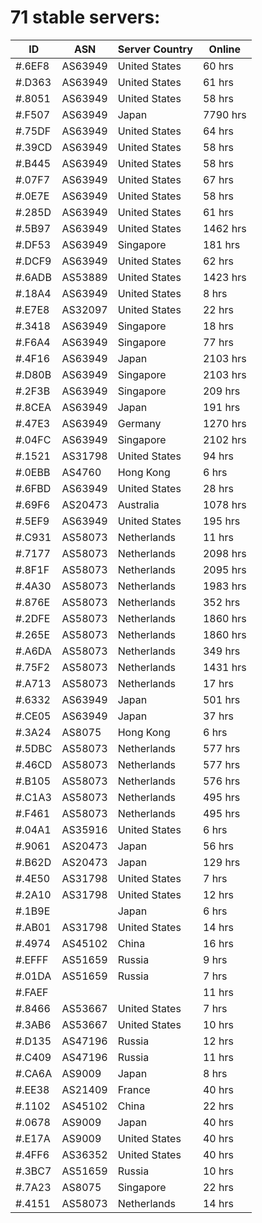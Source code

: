 # 71 stable servers:

| ID | ASN | Server Country | Online |
| ------ | ------ | ------ | ------ |
| #.6EF8 | AS63949 | United States | 60 hrs |
| #.D363 | AS63949 | United States | 61 hrs |
| #.8051 | AS63949 | United States | 58 hrs |
| #.F507 | AS63949 | Japan | 7790 hrs |
| #.75DF | AS63949 | United States | 64 hrs |
| #.39CD | AS63949 | United States | 58 hrs |
| #.B445 | AS63949 | United States | 58 hrs |
| #.07F7 | AS63949 | United States | 67 hrs |
| #.0E7E | AS63949 | United States | 58 hrs |
| #.285D | AS63949 | United States | 61 hrs |
| #.5B97 | AS63949 | United States | 1462 hrs |
| #.DF53 | AS63949 | Singapore | 181 hrs |
| #.DCF9 | AS63949 | United States | 62 hrs |
| #.6ADB | AS53889 | United States | 1423 hrs |
| #.18A4 | AS63949 | United States | 8 hrs |
| #.E7E8 | AS32097 | United States | 22 hrs |
| #.3418 | AS63949 | Singapore | 18 hrs |
| #.F6A4 | AS63949 | Singapore | 77 hrs |
| #.4F16 | AS63949 | Japan | 2103 hrs |
| #.D80B | AS63949 | Singapore | 2103 hrs |
| #.2F3B | AS63949 | Singapore | 209 hrs |
| #.8CEA | AS63949 | Japan | 191 hrs |
| #.47E3 | AS63949 | Germany | 1270 hrs |
| #.04FC | AS63949 | Singapore | 2102 hrs |
| #.1521 | AS31798 | United States | 94 hrs |
| #.0EBB | AS4760 | Hong Kong | 6 hrs |
| #.6FBD | AS63949 | United States | 28 hrs |
| #.69F6 | AS20473 | Australia | 1078 hrs |
| #.5EF9 | AS63949 | United States | 195 hrs |
| #.C931 | AS58073 | Netherlands | 11 hrs |
| #.7177 | AS58073 | Netherlands | 2098 hrs |
| #.8F1F | AS58073 | Netherlands | 2095 hrs |
| #.4A30 | AS58073 | Netherlands | 1983 hrs |
| #.876E | AS58073 | Netherlands | 352 hrs |
| #.2DFE | AS58073 | Netherlands | 1860 hrs |
| #.265E | AS58073 | Netherlands | 1860 hrs |
| #.A6DA | AS58073 | Netherlands | 349 hrs |
| #.75F2 | AS58073 | Netherlands | 1431 hrs |
| #.A713 | AS58073 | Netherlands | 17 hrs |
| #.6332 | AS63949 | Japan | 501 hrs |
| #.CE05 | AS63949 | Japan | 37 hrs |
| #.3A24 | AS8075 | Hong Kong | 6 hrs |
| #.5DBC | AS58073 | Netherlands | 577 hrs |
| #.46CD | AS58073 | Netherlands | 577 hrs |
| #.B105 | AS58073 | Netherlands | 576 hrs |
| #.C1A3 | AS58073 | Netherlands | 495 hrs |
| #.F461 | AS58073 | Netherlands | 495 hrs |
| #.04A1 | AS35916 | United States | 6 hrs |
| #.9061 | AS20473 | Japan | 56 hrs |
| #.B62D | AS20473 | Japan | 129 hrs |
| #.4E50 | AS31798 | United States | 7 hrs |
| #.2A10 | AS31798 | United States | 12 hrs |
| #.1B9E |  | Japan | 6 hrs |
| #.AB01 | AS31798 | United States | 14 hrs |
| #.4974 | AS45102 | China | 16 hrs |
| #.EFFF | AS51659 | Russia | 9 hrs |
| #.01DA | AS51659 | Russia | 7 hrs |
| #.FAEF |  |  | 11 hrs |
| #.8466 | AS53667 | United States | 7 hrs |
| #.3AB6 | AS53667 | United States | 10 hrs |
| #.D135 | AS47196 | Russia | 12 hrs |
| #.C409 | AS47196 | Russia | 11 hrs |
| #.CA6A | AS9009 | Japan | 8 hrs |
| #.EE38 | AS21409 | France | 40 hrs |
| #.1102 | AS45102 | China | 22 hrs |
| #.0678 | AS9009 | Japan | 40 hrs |
| #.E17A | AS9009 | United States | 40 hrs |
| #.4FF6 | AS36352 | United States | 40 hrs |
| #.3BC7 | AS51659 | Russia | 10 hrs |
| #.7A23 | AS8075 | Singapore | 22 hrs |
| #.4151 | AS58073 | Netherlands | 14 hrs |

